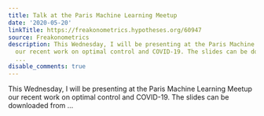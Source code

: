 ```yaml
---
title: Talk at the Paris Machine Learning Meetup
date: '2020-05-20'
linkTitle: https://freakonometrics.hypotheses.org/60947
source: Freakonometrics
description: This Wednesday, I will be presenting at the Paris Machine Learning Meetup
  our recent work on optimal control and COVID-19. The slides can be downloaded from
  ...
disable_comments: true
---
```

This Wednesday, I will be presenting at the Paris Machine Learning Meetup our recent work on optimal control and COVID-19. The slides can be downloaded from ...